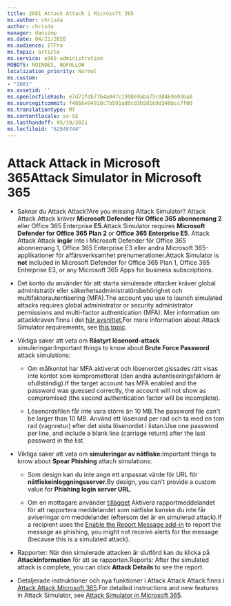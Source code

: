 ```yaml
---
title: 2681 Attack Attack i Microsoft 365
ms.author: chrisda
author: chrisda
manager: dansimp
ms.date: 04/21/2020
ms.audience: ITPro
ms.topic: article
ms.service: o365-administration
ROBOTS: NOINDEX, NOFOLLOW
localization_priority: Normal
ms.custom:
- "2681"
ms.assetid: ''
ms.openlocfilehash: e7d71fdb77b4a047c1998e9aba75cdd469a936a8
ms.sourcegitcommit: f4866e94918c7b591ad0cd3b58169d340bcc7f00
ms.translationtype: MT
ms.contentlocale: sv-SE
ms.lasthandoff: 05/19/2021
ms.locfileid: "52545744"
---
```

# <a name="attack-simulator-in-microsoft-365"></a><span data-ttu-id="e389b-102">Attack Attack in Microsoft 365</span><span class="sxs-lookup"><span data-stu-id="e389b-102">Attack Simulator in Microsoft 365</span></span>

- <span data-ttu-id="e389b-103">Saknar du Attack Attack?</span><span class="sxs-lookup"><span data-stu-id="e389b-103">Are you missing Attack Simulator?</span></span> <span data-ttu-id="e389b-104">Attack Attack Attack kräver **Microsoft Defender för Office 365 abonnemang 2** eller Office 365 Enterprise **E5.**</span><span class="sxs-lookup"><span data-stu-id="e389b-104">Attack Simulator requires **Microsoft Defender for Office 365 Plan 2** or **Office 365 Enterprise E5**.</span></span> <span data-ttu-id="e389b-105">Attack Attack Attack **ingår** inte i Microsoft Defender för Office 365 abonnemang 1, Office 365 Enterprise E3 eller andra Microsoft 365-applikationer för affärsverksamhet prenumerationer.</span><span class="sxs-lookup"><span data-stu-id="e389b-105">Attack Simulator is **not** included in Microsoft Defender for Office 365 Plan 1, Office 365 Enterprise E3, or any Microsoft 365 Apps for business subscriptions.</span></span>

- <span data-ttu-id="e389b-106">Det konto du använder för att starta simulerade attacker kräver global administratör eller säkerhetsadministratörsbehörighet och multifaktorautentisering (MFA).</span><span class="sxs-lookup"><span data-stu-id="e389b-106">The account you use to launch simulated attacks requires global administrator or security administrator permissions and multi-factor authentication (MFA).</span></span> <span data-ttu-id="e389b-107">Mer information om attackkraven finns i det [här avsnittet.](/microsoft-365/security/office-365-security/attack-simulator)</span><span class="sxs-lookup"><span data-stu-id="e389b-107">For more information about Attack Simulator requirements, see [this topic](/microsoft-365/security/office-365-security/attack-simulator).</span></span>

- <span data-ttu-id="e389b-108">Viktiga saker att veta om **Råstyrt lösenord-attack** simuleringar:</span><span class="sxs-lookup"><span data-stu-id="e389b-108">Important things to know about **Brute Force Password** attack simulations:</span></span>

  - <span data-ttu-id="e389b-109">Om målkontot har MFA aktiverat och lösenordet gissades rätt visas inte kontot som komprometterat (den andra autentiseringsfaktorn är ofullständig).</span><span class="sxs-lookup"><span data-stu-id="e389b-109">If the target account has MFA enabled and the password was guessed correctly, the account will not show as compromised (the second authentication factor will be incomplete).</span></span>

  - <span data-ttu-id="e389b-110">Lösenordsfilen får inte vara större än 10 MB.</span><span class="sxs-lookup"><span data-stu-id="e389b-110">The password file can't be larger than 10 MB.</span></span> <span data-ttu-id="e389b-111">Använd ett lösenord per rad och ta med en tom rad (vagnretur) efter det sista lösenordet i listan.</span><span class="sxs-lookup"><span data-stu-id="e389b-111">Use one password per line, and include a blank line (carriage return) after the last password in the list.</span></span>

- <span data-ttu-id="e389b-112">Viktiga saker att veta om **simuleringar av nätfiske:**</span><span class="sxs-lookup"><span data-stu-id="e389b-112">Important things to know about **Spear Phishing** attach simulations:</span></span>

  - <span data-ttu-id="e389b-113">Som design kan du inte ange ett anpassat värde för URL för **nätfiskeinloggningsserver.**</span><span class="sxs-lookup"><span data-stu-id="e389b-113">By design, you can't provide a custom value for **Phishing login server URL**.</span></span>

  - <span data-ttu-id="e389b-114">Om en mottagare använder [tillägget](/microsoft-365/security/office-365-security/enable-the-report-message-add-in) Aktivera rapportmeddelandet för att rapportera meddelandet som nätfiske kanske du inte får aviseringar om meddelandet (eftersom det är en simulerad attack).</span><span class="sxs-lookup"><span data-stu-id="e389b-114">If a recipient uses the [Enable the Report Message add-in](/microsoft-365/security/office-365-security/enable-the-report-message-add-in) to report the message as phishing, you might not receive alerts for the message (because this is a simulated attack).</span></span>

- <span data-ttu-id="e389b-115">Rapporter: När den simulerade attacken är slutförd kan du klicka på **Attackinformation** för att se rapporten.</span><span class="sxs-lookup"><span data-stu-id="e389b-115">Reports: After the simulated attack is complete, you can click **Attack Details** to see the report.</span></span>

- <span data-ttu-id="e389b-116">Detaljerade instruktioner och nya funktioner i Attack Attack Attack finns i [Attack Attack Microsoft 365](/microsoft-365/security/office-365-security/attack-simulator).</span><span class="sxs-lookup"><span data-stu-id="e389b-116">For detailed instructions and new features in Attack Simulator, see [Attack Simulator in Microsoft 365](/microsoft-365/security/office-365-security/attack-simulator).</span></span>
